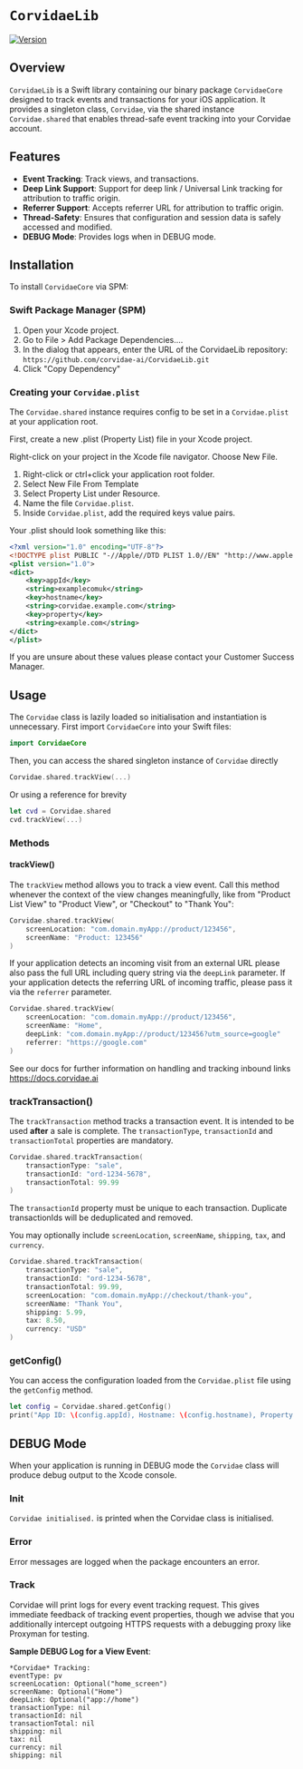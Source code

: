 # ``CorvidaeLib``

[![Version](https://img.shields.io/badge/version-2.1.7-blue.svg)](https://github.com/username/CorvidaeCore/releases)  

## Overview

`CorvidaeLib` is a Swift library containing our binary package `CorvidaeCore` designed to track events and transactions for your iOS application. It provides a singleton class, `Corvidae`, via the shared instance `Corvidae.shared` that enables thread-safe event tracking into your Corvidae account.

## Features

- **Event Tracking**: Track views, and transactions.
- **Deep Link Support**: Support for deep link / Universal Link tracking for attribution to traffic origin.
- **Referrer Support**: Accepts referrer URL for attribution to traffic origin. 
- **Thread-Safety**: Ensures that configuration and session data is safely accessed and modified.
- **DEBUG Mode**: Provides logs when in DEBUG mode.

## Installation

To install `CorvidaeCore` via SPM:

### Swift Package Manager (SPM)

1. Open your Xcode project.
2. Go to File > Add Package Dependencies....
3. In the dialog that appears, enter the URL of the CorvidaeLib repository:
   `https://github.com/corvidae-ai/CorvidaeLib.git`
4. Click "Copy Dependency"

### Creating your `Corvidae.plist`
The `Corvidae.shared` instance requires config to be set in a `Corvidae.plist` at your application root.

First, create a new .plist (Property List) file in your Xcode project.

Right-click on your project in the Xcode file navigator.
Choose New File.
1. Right-click or ctrl+click your application root folder.
2. Select New File From Template
3. Select Property List under Resource.
2. Name the file `Corvidae.plist`.
3. Inside `Corvidae.plist`, add the required keys value pairs.

Your .plist should look something like this:

```xml
<?xml version="1.0" encoding="UTF-8"?>
<!DOCTYPE plist PUBLIC "-//Apple//DTD PLIST 1.0//EN" "http://www.apple.com/DTDs/PropertyList-1.0.dtd">
<plist version="1.0">
<dict>
    <key>appId</key>
    <string>examplecomuk</string>
    <key>hostname</key>
    <string>corvidae.example.com</string>
    <key>property</key>
    <string>example.com</string>
</dict>
</plist>
```
If you are unsure about these values please contact your Customer Success Manager.
## Usage

The `Corvidae` class is lazily loaded so initialisation and instantiation is unnecessary. First import `CorvidaeCore` into your Swift files:

```swift
import CorvidaeCore
```

Then, you can access the shared singleton instance of `Corvidae` directly
```swift
Corvidae.shared.trackView(...)
```
Or using a reference for brevity
```swift
let cvd = Corvidae.shared
cvd.trackView(...)
```

### Methods

#### trackView()

The `trackView` method allows you to track a view event. Call this method whenever the context of the view changes meaningfully, like from "Product List View" to "Product View", or "Checkout" to "Thank You":
```swift
Corvidae.shared.trackView(
    screenLocation: "com.domain.myApp://product/123456",
    screenName: "Product: 123456"
)
```
If your application detects an incoming visit from an external URL please also pass the full URL including query string via the `deepLink` parameter. If your application detects the referring URL of incoming traffic, please pass it via the `referrer` parameter.
```swift
Corvidae.shared.trackView(
    screenLocation: "com.domain.myApp://product/123456",
    screenName: "Home",
    deepLink: "com.domain.myApp://product/123456?utm_source=google"
    referrer: "https://google.com"
)
```
See our docs for further information on handling and tracking inbound links https://docs.corvidae.ai

### trackTransaction()

The `trackTransaction` method tracks a transaction event. It is intended to be used **after** a sale is complete. The `transactionType`, `transactionId` and `transactionTotal` properties are mandatory.

```swift
Corvidae.shared.trackTransaction(
    transactionType: "sale",
    transactionId: "ord-1234-5678",
    transactionTotal: 99.99
)
```
The `transactionId` property must be unique to each transaction. Duplicate transactionIds will be deduplicated and removed.

You may optionally include `screenLocation`, `screenName`, `shipping`, `tax`, and `currency`.

```swift
Corvidae.shared.trackTransaction(
    transactionType: "sale",
    transactionId: "ord-1234-5678",
    transactionTotal: 99.99,
    screenLocation: "com.domain.myApp://checkout/thank-you",
    screenName: "Thank You",
    shipping: 5.99,
    tax: 8.50,
    currency: "USD"
)
```

### getConfig()

You can access the configuration loaded from the `Corvidae.plist` file using the `getConfig` method.

```swift
let config = Corvidae.shared.getConfig()
print("App ID: \(config.appId), Hostname: \(config.hostname), Property: \(config.property)")
```

## DEBUG Mode

When your application is running in DEBUG mode the `Corvidae` class will produce debug output to the Xcode console.

### Init

`Corvidae initialised.` is printed when the Corvidae class is initialised.

### Error

Error messages are logged when the package encounters an error.

### Track

Corvidae will print logs for every event tracking request. This gives immediate feedback of tracking event properties, though we advise that you additionally intercept outgoing HTTPS requests with a debugging proxy like Proxyman for testing.

**Sample DEBUG Log for a View Event**:

```
*Corvidae* Tracking:
eventType: pv
screenLocation: Optional("home_screen")
screenName: Optional("Home")
deepLink: Optional("app://home")
transactionType: nil
transactionId: nil
transactionTotal: nil
shipping: nil
tax: nil
currency: nil
shipping: nil
```

